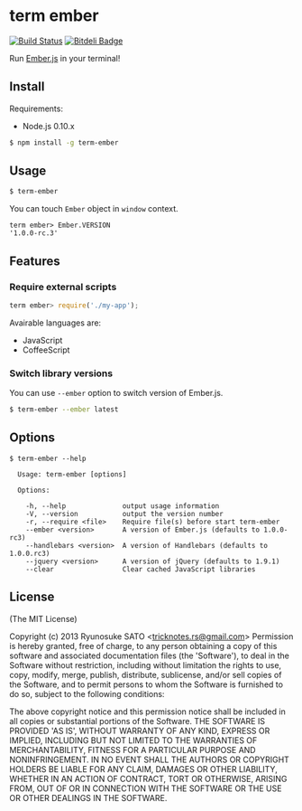 # term ember

[![Build Status](https://travis-ci.org/tricknotes/term-ember.png?branch=master)](https://travis-ci.org/tricknotes/term-ember)
[![Bitdeli Badge](https://d2weczhvl823v0.cloudfront.net/tricknotes/term-ember/trend.png)](https://bitdeli.com/free "Bitdeli Badge")

Run [Ember.js][] in your terminal!

[Ember.js]: http://emberjs.com/

## Install

Requirements:
* Node.js 0.10.x

``` sh
$ npm install -g term-ember
```

## Usage

``` sh
$ term-ember
```

You can touch `Ember` object in `window` context.

```
term ember> Ember.VERSION
'1.0.0-rc.3'
```

## Features

### Require external scripts

``` javascript
term ember> require('./my-app');
```

Avairable languages are:
* JavaScript
* CoffeeScript

### Switch library versions

You can use `--ember` option to switch version of Ember.js.

``` sh
$ term-ember --ember latest
```

## Options

```
$ term-ember --help

  Usage: term-ember [options]

  Options:

    -h, --help              output usage information
    -V, --version           output the version number
    -r, --require <file>    Require file(s) before start term-ember
    --ember <version>       A version of Ember.js (defaults to 1.0.0-rc3)
    --handlebars <version>  A version of Handlebars (defaults to 1.0.0.rc3)
    --jquery <version>      A version of jQuery (defaults to 1.9.1)
    --clear                 Clear cached JavaScript libraries
```

## License

(The MIT License)

Copyright (c) 2013 Ryunosuke SATO &lt;tricknotes.rs@gmail.com&gt;
Permission is hereby granted, free of charge, to any person obtaining a copy of this software and associated documentation files (the 'Software'), to deal in the Software without restriction, including without limitation the rights to use, copy, modify, merge, publish, distribute, sublicense, and/or sell copies of the Software, and to permit persons to whom the Software is furnished to do so, subject to the following conditions:

The above copyright notice and this permission notice shall be included in all copies or substantial portions of the Software.
THE SOFTWARE IS PROVIDED 'AS IS', WITHOUT WARRANTY OF ANY KIND, EXPRESS OR IMPLIED, INCLUDING BUT NOT LIMITED TO THE WARRANTIES OF MERCHANTABILITY, FITNESS FOR A PARTICULAR PURPOSE AND NONINFRINGEMENT. IN NO EVENT SHALL THE AUTHORS OR COPYRIGHT HOLDERS BE LIABLE FOR ANY CLAIM, DAMAGES OR OTHER LIABILITY, WHETHER IN AN ACTION OF CONTRACT, TORT OR OTHERWISE, ARISING FROM, OUT OF OR IN CONNECTION WITH THE SOFTWARE OR THE USE OR OTHER DEALINGS IN THE SOFTWARE.
